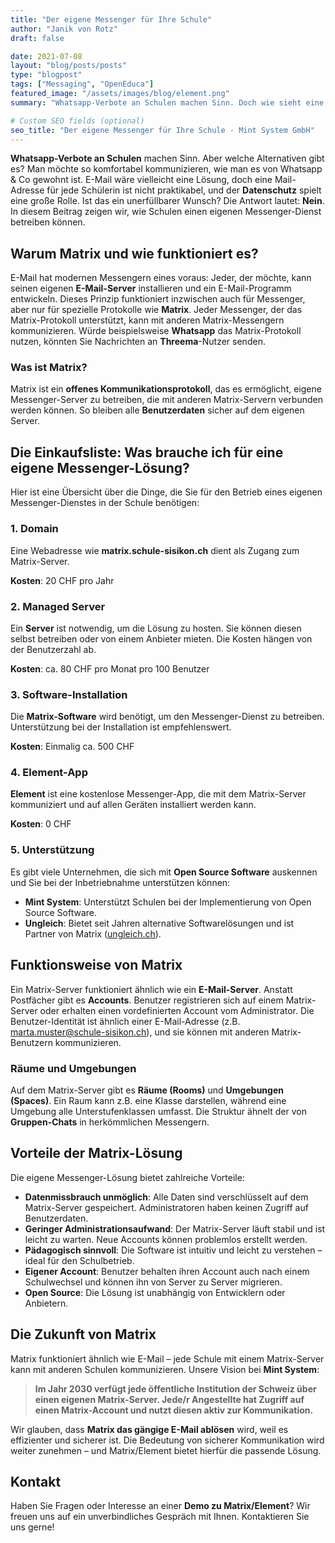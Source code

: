 ```yaml
---
title: "Der eigene Messenger für Ihre Schule"
author: "Janik von Rotz"
draft: false

date: 2021-07-08
layout: "blog/posts/posts"
type: "blogpost"
tags: ["Messaging", "OpenEduca"]
featured_image: "/assets/images/blog/element.png"
summary: "Whatsapp-Verbote an Schulen machen Sinn. Doch wie sieht eine Alternative aus? Grundsätzlich möchte man so komfortabel kommunizieren wie man es sich mit Whatsapp und Co gewohnt ist. E-Mail wäre viellei..."

# Custom SEO fields (optional)
seo_title: "Der eigene Messenger für Ihre Schule - Mint System GmbH"
---
```


**Whatsapp-Verbote an Schulen** machen Sinn. Aber welche Alternativen gibt es? Man möchte so komfortabel kommunizieren, wie man es von Whatsapp & Co gewohnt ist. E-Mail wäre vielleicht eine Lösung, doch eine Mail-Adresse für jede Schülerin ist nicht praktikabel, und der **Datenschutz** spielt eine große Rolle. Ist das ein unerfüllbarer Wunsch? Die Antwort lautet: **Nein**. In diesem Beitrag zeigen wir, wie Schulen einen eigenen Messenger-Dienst betreiben können.

## Warum Matrix und wie funktioniert es?

E-Mail hat modernen Messengern eines voraus: Jeder, der möchte, kann seinen eigenen **E-Mail-Server** installieren und ein E-Mail-Programm entwickeln. Dieses Prinzip funktioniert inzwischen auch für Messenger, aber nur für spezielle Protokolle wie **Matrix**. Jeder Messenger, der das Matrix-Protokoll unterstützt, kann mit anderen Matrix-Messengern kommunizieren. Würde beispielsweise **Whatsapp** das Matrix-Protokoll nutzen, könnten Sie Nachrichten an **Threema**-Nutzer senden.

### Was ist Matrix?

Matrix ist ein **offenes Kommunikationsprotokoll**, das es ermöglicht, eigene Messenger-Server zu betreiben, die mit anderen Matrix-Servern verbunden werden können. So bleiben alle **Benutzerdaten** sicher auf dem eigenen Server.

## Die Einkaufsliste: Was brauche ich für eine eigene Messenger-Lösung?

Hier ist eine Übersicht über die Dinge, die Sie für den Betrieb eines eigenen Messenger-Dienstes in der Schule benötigen:

### 1. Domain

Eine Webadresse wie **matrix.schule-sisikon.ch** dient als Zugang zum Matrix-Server.

**Kosten**: 20 CHF pro Jahr

### 2. Managed Server

Ein **Server** ist notwendig, um die Lösung zu hosten. Sie können diesen selbst betreiben oder von einem Anbieter mieten. Die Kosten hängen von der Benutzerzahl ab.

**Kosten**: ca. 80 CHF pro Monat pro 100 Benutzer

### 3. Software-Installation

Die **Matrix-Software** wird benötigt, um den Messenger-Dienst zu betreiben. Unterstützung bei der Installation ist empfehlenswert.

**Kosten**: Einmalig ca. 500 CHF

### 4. Element-App

**Element** ist eine kostenlose Messenger-App, die mit dem Matrix-Server kommuniziert und auf allen Geräten installiert werden kann.

**Kosten**: 0 CHF

### 5. Unterstützung

Es gibt viele Unternehmen, die sich mit **Open Source Software** auskennen und Sie bei der Inbetriebnahme unterstützen können:

- **Mint System**: Unterstützt Schulen bei der Implementierung von Open Source Software.  
- **Ungleich**: Bietet seit Jahren alternative Softwarelösungen und ist Partner von Matrix ([ungleich.ch](https://ungleich.ch/)).

## Funktionsweise von Matrix

Ein Matrix-Server funktioniert ähnlich wie ein **E-Mail-Server**. Anstatt Postfächer gibt es **Accounts**. Benutzer registrieren sich auf einem Matrix-Server oder erhalten einen vordefinierten Account vom Administrator. Die Benutzer-Identität ist ähnlich einer E-Mail-Adresse (z.B. marta.muster@schule-sisikon.ch), und sie können mit anderen Matrix-Benutzern kommunizieren.

### Räume und Umgebungen

Auf dem Matrix-Server gibt es **Räume (Rooms)** und **Umgebungen (Spaces)**. Ein Raum kann z.B. eine Klasse darstellen, während eine Umgebung alle Unterstufenklassen umfasst. Die Struktur ähnelt der von **Gruppen-Chats** in herkömmlichen Messengern.

## Vorteile der Matrix-Lösung

Die eigene Messenger-Lösung bietet zahlreiche Vorteile:

- **Datenmissbrauch unmöglich**: Alle Daten sind verschlüsselt auf dem Matrix-Server gespeichert. Administratoren haben keinen Zugriff auf Benutzerdaten.
- **Geringer Administrationsaufwand**: Der Matrix-Server läuft stabil und ist leicht zu warten. Neue Accounts können problemlos erstellt werden.
- **Pädagogisch sinnvoll**: Die Software ist intuitiv und leicht zu verstehen – ideal für den Schulbetrieb.
- **Eigener Account**: Benutzer behalten ihren Account auch nach einem Schulwechsel und können ihn von Server zu Server migrieren.
- **Open Source**: Die Lösung ist unabhängig von Entwicklern oder Anbietern.

## Die Zukunft von Matrix

Matrix funktioniert ähnlich wie E-Mail – jede Schule mit einem Matrix-Server kann mit anderen Schulen kommunizieren. Unsere Vision bei **Mint System**:

> **Im Jahr 2030 verfügt jede öffentliche Institution der Schweiz über einen eigenen Matrix-Server. Jede/r Angestellte hat Zugriff auf einen Matrix-Account und nutzt diesen aktiv zur Kommunikation.**

Wir glauben, dass **Matrix das gängige E-Mail ablösen** wird, weil es effizienter und sicherer ist. Die Bedeutung von sicherer Kommunikation wird weiter zunehmen – und Matrix/Element bietet hierfür die passende Lösung.

## Kontakt

Haben Sie Fragen oder Interesse an einer **Demo zu Matrix/Element**? Wir freuen uns auf ein unverbindliches Gespräch mit Ihnen. Kontaktieren Sie uns gerne!
